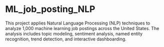 # ML_job_posting_NLP
This project applies Natural Language Processing (NLP) techniques to analyze 1,000 machine learning job postings across the United States. The analysis includes topic modeling, sentiment analysis, named entity recognition, trend detection, and interactive dashboarding.
